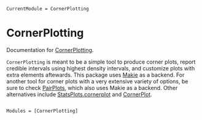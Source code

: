 ```@meta
CurrentModule = CornerPlotting
```

# CornerPlotting

Documentation for [CornerPlotting](https://github.com/orlox/CornerPlotting.jl).

`CornerPlotting` is meant to be a simple tool to produce corner plots, report credible intervals
using highest density intervals, and customize plots with extra elements aftewards. This package uses [Makie](https://github.com/MakieOrg/Makie.jl) as a backend. For another tool for corner plots with a very extensive variety of options, be sure to check [PairPlots](https://github.com/sefffal/PairPlots.jl), which also uses Makie as a backend. Other alternatives include [StatsPlots.cornerplot](https://github.com/JuliaPlots/StatsPlots.jl#corrplot-and-cornerplot) and [CornerPlot](https://github.com/kilianbreathnach/CornerPlot.jl).

```@index
```

```@autodocs
Modules = [CornerPlotting]
```
